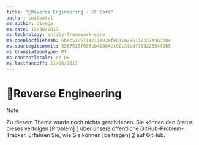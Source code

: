 ```yaml
---
title: "Reverse Engineering - EF Core"
author: smitpatel
ms.author: divega
ms.date: 10/30/2017
ms.technology: entity-framework-core
ms.openlocfilehash: 6bec5185714211a93afe012a296112337a563b04
ms.sourcegitcommit: 5367516f063cb42804ec92c31cdf76322554f2b5
ms.translationtype: MT
ms.contentlocale: de-DE
ms.lasthandoff: 11/08/2017
---
```

# <a name="-reverse-engineering"></a>🔧Reverse Engineering

> [!NOTE]
> Zu diesem Thema wurde noch nichts geschrieben. Sie können den Status dieses verfolgen [Problem] [ 1] über unsere öffentliche GitHub-Problem-Tracker. Erfahren Sie, wie Sie können [beitragen] [ 2] auf GitHub.


  [1]: https://github.com/aspnet/EntityFramework.Docs/issues/508
  [2]: https://github.com/aspnet/EntityFramework.Docs/blob/master/CONTRIBUTING.md
